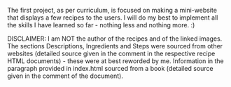 The first project, as per curriculum, is focused on making a mini-website that displays a few recipes to the users.
I will do my best to implement all the skills I have learned so far - nothing less and nothing more. :)

DISCLAIMER: I am NOT the author of the recipes and of the linked images. The sections Descriptions, Ingredients and Steps were sourced from other websites (detailed source given in the comment in the respective recipe HTML documents) - these were at best reworded by me. Information in the paragraph provided in index.html sourced from a book (detailed source given in the comment of the document).
